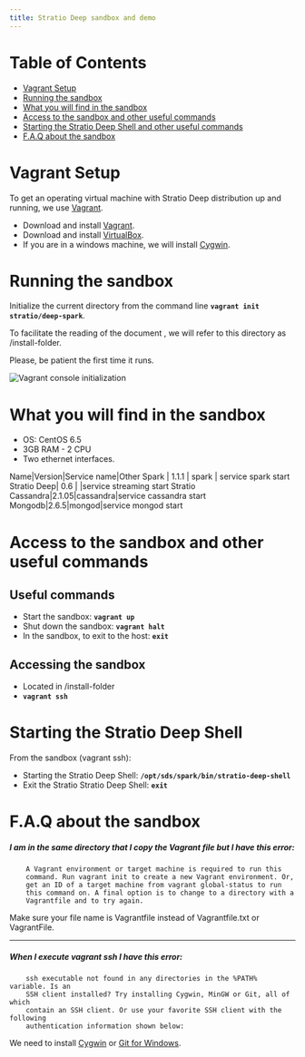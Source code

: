 ```yaml
---
title: Stratio Deep sandbox and demo
---
```


Table of Contents
=================

-   [Vagrant Setup](#vagrant-setup)
-   [Running the sandbox](#running-the-sandbox)
-   [What you will find in the sandbox](#what-you-will-find-in-the-sandbox)
-   [Access to the sandbox and other useful commands](#access-to-the-sandbox-and-other-useful-commands)
-   [Starting the Stratio Deep Shell and other useful commands](#starting-the-stratio-deep-shell-and-other-useful-commands)
-   [F.A.Q about the sandbox](#faq-about-the-sandbox)


Vagrant Setup
=============

To get an operating virtual machine with Stratio Deep distribution up and running, we use [Vagrant](https://www.vagrantup.com/).

-    Download and install [Vagrant](https://www.vagrantup.com/downloads.html). 
-    Download and install [VirtualBox](https://www.virtualbox.org/wiki/Downloads). 
-    If you are in a windows machine, we will install [Cygwin](https://cygwin.com/install.html).

Running the sandbox
===================

Initialize the current directory from the command line **`vagrant init stratio/deep-spark`**.

To facilitate the reading of the document , we will refer to this directory as /install-folder.

Please, be patient the first time it runs.

![Vagrant console initialization](images/vagrant-shell.png)

What you will find in the sandbox
=================================

-    OS: CentOS 6.5
-    3GB RAM - 2 CPU
-    Two ethernet interfaces.

Name|Version|Service name|Other
Spark | 1.1.1 | spark | service spark start
Stratio Deep| 0.6 | |service streaming start
Stratio Cassandra|2.1.05|cassandra|service cassandra start
Mongodb|2.6.5|mongod|service mongod start

Access to the sandbox and other useful commands
===============================================

Useful commands
---------------

-    Start the sandbox: **` vagrant up `**
-    Shut down the sandbox: **` vagrant halt `**
-    In the sandbox, to exit to the host: **` exit `**

Accessing the sandbox
---------------------
-    Located in /install-folder
-    **` vagrant ssh `**

Starting the Stratio Deep Shell
==============================================================

From the sandbox (vagrant ssh):

-    Starting the Stratio Deep Shell: **`/opt/sds/spark/bin/stratio-deep-shell`**
-    Exit the Stratio Stratio Deep Shell: **`exit`**

F.A.Q about the sandbox
=======================

##### **I am in the same directory that I copy the Vagrant file but I have this error:**

```
    A Vagrant environment or target machine is required to run this
    command. Run vagrant init to create a new Vagrant environment. Or,
    get an ID of a target machine from vagrant global-status to run
    this command on. A final option is to change to a directory with a
    Vagrantfile and to try again.
```

Make sure your file name is Vagrantfile instead of Vagrantfile.txt or VagrantFile.

______________________________________________________________________________________

##### **When I execute vagrant ssh I have this error:**

```
    ssh executable not found in any directories in the %PATH% variable. Is an
    SSH client installed? Try installing Cygwin, MinGW or Git, all of which
    contain an SSH client. Or use your favorite SSH client with the following
    authentication information shown below:
```

We need to install [Cygwin](https://cygwin.com/install.html) or [Git for Windows](http://git-scm.com/download/win).
